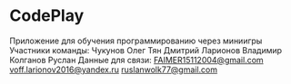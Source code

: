 # CodePlay
Приложение для обучения программированию через миниигры
Участники команды:
Чукунов Олег
Тян Дмитрий
Ларионов Владимир
Колганов Руслан
Данные для связи:
FAIMER15112004@gmail.com
voff.larionov2016@yandex.ru
ruslanwolk77@gmail.com
